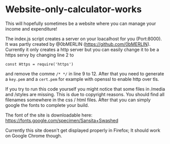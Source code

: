 # Website-only-calculator-works
This will hopefully sometimes be a website where you can manage your income and expenditure!


The index.js script creates a server on your loacalhost for you (Port:8000). It was partly created by @0bMERLIN (https://github.com/0bMERLIN).
Currently it only creates a http server but you can easily change it to be a https servy by changing line 2 to 

```const Https = require('https')```

and remove the comme ```/* */``` in line 9 to 12. 
After that you need to generate a ```key.pem``` and a ```cert.pem``` for example with openssl to enable http over tls.

If you try to run this code yourself you might notice that some files in /media and /styles are missing. This is due to copyright reasons.
You should find all filenames somewhere in the css / html files. After that you can simply google the fonts to complete your build.

The font of the site is downloadable here: https://fonts.google.com/specimen/Sansita+Swashed

Currently this site doesn't get displayed properly in Firefox; It should work on Google Chrome though.
